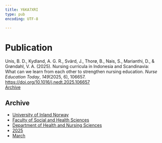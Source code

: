 ```yaml
---
title: Y6KA7XRI
type: pub
encoding: UTF-8

---
```

<h1>Publication</h1>
<article id="csl-bib-container-Y6KA7XRI" class="csl-bib-container">
  <div class="csl-bib-body"> <div class="csl-entry">Unis, B. D., Kydland, A. G. R., Svärd, J., Thorø, B., Nais, S., Marianthi, D., &#38; Grøndahl, V. A. (2025). Nursing curricula in Indonesia and Scandinavia: What can we learn from each other to strengthen nursing education. <i>Nurse Education Today</i>, <i>149</i>(2025, 6), 106657. <a href="https://doi.org/10.1016/j.nedt.2025.106657">https://doi.org/10.1016/j.nedt.2025.106657</a></div> </div>
  <div class="csl-bib-buttons">
    <a href="#taxonomy-article-Y6KA7XRI" alt="archive" class="csl-bib-button">Archive</a>
  </div>
  <div id="csl-bib-meta-container-Y6KA7XRI"></div>
</article>
<div id="csl-bib-meta-Y6KA7XRI" class="csl-bib-meta">
  <article id="taxonomy-article-Y6KA7XRI" class="taxonomy-article">
    <h1>Archive</h1>
    <ul>
      <li><a href="{{< params subfolder >}}en/archive/?key=3DCRN523">University of Inland Norway</a></li>
      <li><a href="{{< params subfolder >}}en/archive/?key=IDKFS3MX">Faculty of Social and Health Sciences</a></li>
      <li><a href="{{< params subfolder >}}en/archive/?key=GTV4ECMZ">Department of Health and Nursing Sciences</a></li>
      <li><a href="{{< params subfolder >}}en/archive/?key=EHIJJCSL">2025</a></li>
      <li><a href="{{< params subfolder >}}en/archive/?key=QP5YXZP8">March</a></li>
    </ul>
  </article>
</div>
